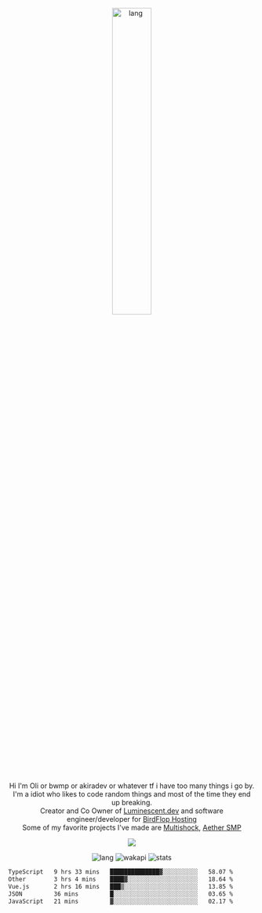 <p align="center">
 <a href="https://luminescent.dev">
  <img width="40%" alt="lang" src="https://github.com/bwmp/bwmp/blob/main/l_10.png?raw=true" />
 </a>
</p>

<p align="center">
 Hi I'm Oli or bwmp or akiradev or whatever tf i have too many things i go by.<br>
 I'm a idiot who likes to code random things and most of the time they end up breaking.<br>
 Creator and Co Owner of <a href="https://luminescent.dev">Luminescent.dev</a> and software engineer/developer for <a href="https://www.birdflop.com">BirdFlop Hosting</a><br>
 Some of my favorite projects I've made are <a href="https://github.com/PiShock-Inc/MultiShock">Multishock</a>, <a href="https://www.aethersmp.com">Aether SMP</a>
</p>

<p align="center">
  <a href="https://discord.com/users/798738506859282482"><img align="center" src="https://lanyard-profile-readme.vercel.app/api/798738506859282482?bg=433e4f&borderRadius=10px&showDisplayName=true&idleMessage=Probably%20sleeping"/></a>
</p>

<p align="center">
 <img alt="lang" src="https://github-readme-stats.vercel.app/api/top-langs/?username=saboooor&layout=compact&langs_count=12&theme=transparent&border_color=3e405c&custom_title=Languages" />
 <img alt="wakapi" src="https://github-readme-stats.vercel.app/api/wakatime?username=Oli&api_domain=wakapi.luminescent.dev&theme=tokyonight&border_color=3e405c&custom_title=wakapi+stats+%28all+time%29&layout=compact&langs_count=12">
 <img alt="stats" src="https://github-readme-stats.vercel.app/api?username=bwmp&show_icons=true&hide_border=true&count_private=true&theme=transparent&custom_title=Statistics">
</p>
<p align="center">
 <!--START_SECTION:waka-->

```txt
TypeScript   9 hrs 33 mins   ██████████████▓░░░░░░░░░░   58.07 %
Other        3 hrs 4 mins    ████▓░░░░░░░░░░░░░░░░░░░░   18.64 %
Vue.js       2 hrs 16 mins   ███▒░░░░░░░░░░░░░░░░░░░░░   13.85 %
JSON         36 mins         █░░░░░░░░░░░░░░░░░░░░░░░░   03.65 %
JavaScript   21 mins         ▓░░░░░░░░░░░░░░░░░░░░░░░░   02.17 %
```

<!--END_SECTION:waka-->
</p>
